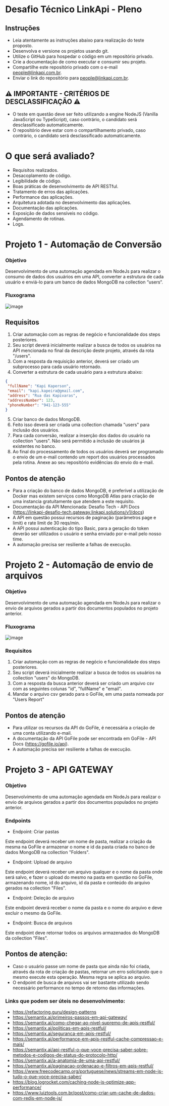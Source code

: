 # Desafio Técnico LinkApi - Pleno
## Instruções
- Leia atentamente as instruções abaixo para realização do teste proposto.
- Desenvolva e versione os projetos usando git.
- Utilize o GitHub para hospedar o código em um repositório privado.
- Crie a documentação de como executar e consumir seu projeto.
- Compartilhe este repositório privado com o e-mail people@linkapi.com.br.
- Enviar o link do repositório para people@linkapi.com.br.

## ⚠ IMPORTANTE - CRITÉRIOS DE DESCLASSIFICAÇÃO ⚠

- O teste em questão deve ser feito utilizando a engine NodeJS (Vanilla JavaScript ou
TypeScript), caso contrário, o candidato será desclassificado automaticamente.
- O repositório deve estar com o compartilhamento privado, caso contrário, o candidato será
desclassificado automaticamente.

# O que será avaliado?
- Requisitos realizados.
- Desacoplamento de código.
- Legibilidade de código.
- Boas práticas de desenvolvimento de API RESTful.
- Tratamento de erros das aplicações.
- Performance das aplicações.
- Arquitetura adotada no desenvolvimento das aplicações.
- Documentação das aplicações.
- Exposição de dados sensíveis no código.
- Agendamento de rotinas.
- Logs.

# Projeto 1 - Automação de Conversão

### Objetivo
Desenvolvimento de uma automação agendada em NodeJs para realizar o consumo de dados dos usuários
em uma API, converter a estrutura de cada usuário e enviá-lo para um banco de dados MongoDB na
collection “users“.
### Fluxograma

![image](./automacao-conversao.png)

## Requisitos
1. Criar automação com as regras de negócio e funcionalidade dos steps posteriores.
2. Seu script deverá inicialmente realizar a busca de todos os usuários na API mencionada no final da
descrição deste projeto, através da rota "/users".
3. Com a resposta da requisição anterior, deverá ser criado um subprocesso para cada usuário
retornado.
4. Converter a estrutura de cada usuário para a estrutura abaixo:
```json
{
 "fullName": "Kapi Kaperson",
 "email": "kapi.kapeira@gmail.com",
 "address": "Rua das Kapivaras",
 "addressNumber": 123,
 "phoneNumber": "941-123-555"
}
```
5. Criar banco de dados MongoDB.
6. Feito isso deverá ser criada uma collection chamada "users" para inclusão dos usuários.
7. Para cada conversão, realizar a inserção dos dados do usuário na collection "users". Não será permitido a inclusão de usuários já existentes no banco.
8. Ao final do processamento de todos os usuários deverá ser programado o envio de um e-mail contendo um report dos usuários processados pela rotina. Anexe ao seu repositório evidências do envio do e-mail.

## Pontos de atenção
- Para a criação do banco de dados MongoDB, é preferível a utilização de Docker mas existem serviços
como MongoDB Atlas para criação de uma instancia gratuitamente que atendem a este requisito.
- Documentação da API Mencionada: Desafio Tech - API Docs (https://linkapi-desafio-tech.gateway.linkapi.solutions/v1/docs)
- A API em questão possui recursos de paginação (parâmetros page e limit) e rate limit de 30 reqs/min.
- A API possui autenticação do tipo Basic, para a geração do token deverão ser utilizados o usuário e senha enviado por e-mail pelo nosso time.
- A automação precisa ser resiliente a falhas de execução.



# Projeto 2 - Automação de envio de arquivos
### Objetivo
Desenvolvimento de uma automação agendada em NodeJs para realizar o envio de arquivos gerados a
partir dos documentos populados no projeto anterior.
### Fluxograma

![image](./automacao-arquivos.png)

### Requisitos
1. Criar automação com as regras de negócio e funcionalidade dos steps posteriores.
2. Seu script deverá inicialmente realizar a busca de todos os usuários na collection "users" do
MongoDB.
3. Com a resposta da busca anterior deverá ser criado um arquivo csv com as seguintes colunas "id",
"fullName" e "email".
4. Mandar o arquivo csv gerado para o GoFile, em uma pasta nomeada por "Users Report"


## Pontos de atenção
- Para utilizar os recursos da API do GoFile, é necessária a criação de uma conta utilizando e-mail.
- A documentação da API GoFile pode ser encontrada em GoFile - API Docs (https://gofile.io/api).
- A automação precisa ser resiliente a falhas de execução.

# Projeto 3 - API GATEWAY
### Objetivo
Desenvolvimento de uma automação agendada em NodeJs para realizar o envio de arquivos gerados a
partir dos documentos populados no projeto anterior.

### Endpoints

- Endpoint: Criar pastas

Este endpoint deverá receber um nome de pasta, realizar a criação da mesma na GoFile e armazenar o
nome e id da pasta criada no banco de dados MongoDB na collection "Folders".

- Endpoint: Upload de arquivo

Este endpoint deverá receber um arquivo qualquer e o nome da pasta onde será salvo, e fazer o upload do
mesmo na pasta em questão no GoFile, armazenando nome, id do arquivo, id da pasta e conteúdo do arquivo gerados na
collection "Files". 

- Endpoint: Deleção de arquivo

Este endpoint deverá receber o nome da pasta e o nome do arquivo e deve excluir o mesmo da GoFile.

- Endpoint: Busca de arquivos

Este endpoint deve retornar todos os arquivos armazenados do MongoDB da collection "Files".


## Pontos de atenção:

- Caso o usuário passe um nome de pasta que ainda não foi criada, através da rota de criação de pastas,
retornar um erro solicitando que o mesmo execute esta operação. Mesma regra se aplica ao arquivo.
- O endpoint de busca de arquivos vai ser bastante utilizado sendo necessário performance no tempo de retorno das informações. 

### Links que podem ser úteis no desenvolvimento:

- https://refactoring.guru/design-patterns
- https://semantix.ai/primeiros-passos-em-api-gateway/
- https://semantix.ai/como-chegar-ao-nivel-supremo-de-apis-restful/
- https://semantix.ai/politicas-em-apis-restful/
- https://semantix.ai/seguranca-em-apis-restful/
- https://semantix.ai/performance-em-apis-restful-cache-compressao-e-mais/
- https://semantix.ai/api-restful-o-que-voce-precisa-saber-sobre-metodos-e-codigos-de-status-do-protocolo-http/
- https://semantix.ai/a-anatomia-de-uma-api-restful/
- https://semantix.ai/paginacao-ordenacao-e-filtros-em-apis-restful/
- https://www.freecodecamp.org/portuguese/news/streams-em-node-js-tudo-o-que-voce-precisa-saber/
- https://blog.logrocket.com/caching-node-js-optimize-app-performance/
- https://www.luiztools.com.br/post/como-criar-um-cache-de-dados-com-redis-em-node-js/
